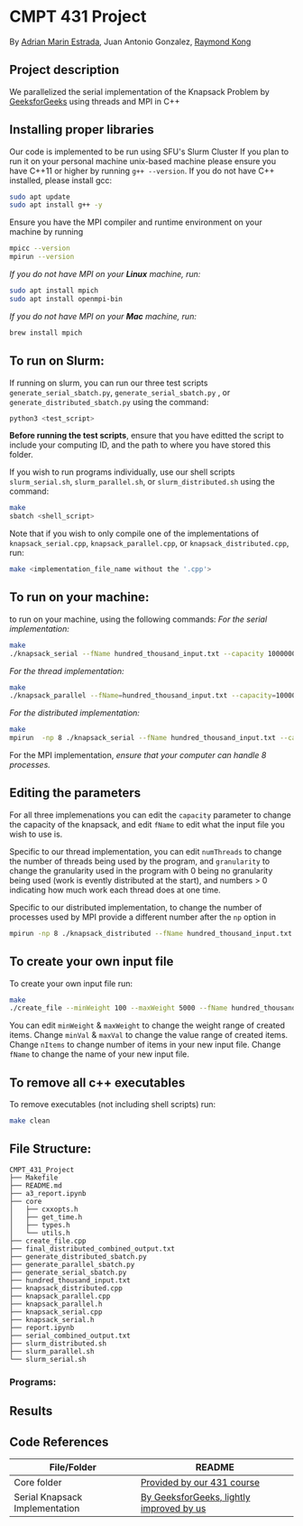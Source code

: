 # CMPT 431 Project
By [Adrian Marin Estrada], Juan Antonio Gonzalez, [Raymond Kong] 

## Project description

We parallelized the serial implementation of the Knapsack Problem by [GeeksforGeeks] using threads and MPI in C++

## Installing proper libraries
Our code is implemented to be run using SFU's Slurm Cluster
If you plan to run it on your personal machine unix-based machine please ensure you have C++11 or higher by running `g++ --version`.  If you do not have C++ installed, please install gcc:
```sh
sudo apt update
sudo apt install g++ -y
```
Ensure you have the MPI compiler and runtime environment on your machine by running
```sh
mpicc --version
mpirun --version
```
_If you do not have MPI on your **Linux** machine, run:_

```sh
sudo apt install mpich
sudo apt install openmpi-bin
```
_If you do not have MPI on your **Mac** machine, run:_

```sh
brew install mpich
```
## To run on Slurm:
If running on slurm, you can run our three test scripts `generate_serial_sbatch.py`, `generate_serial_sbatch.py` , or `generate_distributed_sbatch.py` using the command:
```sh
python3 <test_script>
```
**Before running the test scripts**, ensure that you have editted the script to include your computing ID, and the path to where you have stored this folder.

If you wish to run programs individually, use our shell scripts `slurm_serial.sh`, `slurm_parallel.sh`, or `slurm_distributed.sh` using the command:
```sh
make
sbatch <shell_script>
```

Note that if you wish to only compile one of the implementations of `knapsack_serial.cpp`, `knapsack_parallel.cpp`, or `knapsack_distributed.cpp`, run:
```sh
make <implementation_file_name without the '.cpp'>
```

## To run on your machine:
to run on your machine, using the following commands:
_For the serial implementation:_
```sh
make 
./knapsack_serial --fName hundred_thousand_input.txt --capacity 1000000
```
_For the thread implementation:_
```sh
make 
./knapsack_parallel --fName=hundred_thousand_input.txt --capacity=100000 --numThreads=4 --granularity=100
```
_For the distributed implementation:_
```sh
make 
mpirun  -np 8 ./knapsack_serial --fName hundred_thousand_input.txt --capacity 1000000
```

For the MPI implementation, _ensure that your computer can handle 8 processes._

## Editing the parameters
For all three implemenations you can edit the `capacity` parameter to change the capacity of the knapsack, and edit `fName` to edit what the input file you wish to use is.

Specific to our thread implementation, you can edit `numThreads` to change the number of threads being used by the program, and `granularity` to change the granularity used in the program with 0 being no granularity being used (work is evently distributed  at the start), and numbers > 0 indicating how much work each thread does at one time.

Specific to our distributed implementation, to change the number of processes used by MPI provide a different number after the `np` option in 
```sh
mpirun -np 8 ./knapsack_distributed --fName hundred_thousand_input.txt --capacity 1000000
```

## To create your own input file
To create your own input file run:
```sh
make
./create_file --minWeight 100 --maxWeight 5000 --fName hundred_thousand_input.txt --nItems 100000 --maxVal 10000
```
You can edit `minWeight` & `maxWeight` to change the weight range of created items.
Change `minVal` & `maxVal` to change the value range of created items.
Change `nItems` to change number of items in your new input file.
Change `fName` to change the name of your new input file.

## To remove all c++ executables
To remove executables (not including shell scripts) run:
```sh
make clean
```


## File Structure:
```
CMPT_431_Project
├── Makefile
├── README.md
├── a3_report.ipynb
├── core
│   ├── cxxopts.h
│   ├── get_time.h
│   ├── types.h
│   └── utils.h
├── create_file.cpp
├── final_distributed_combined_output.txt
├── generate_distributed_sbatch.py
├── generate_parallel_sbatch.py
├── generate_serial_sbatch.py
├── hundred_thousand_input.txt
├── knapsack_distributed.cpp
├── knapsack_parallel.cpp
├── knapsack_parallel.h
├── knapsack_serial.cpp
├── knapsack_serial.h
├── report.ipynb
├── serial_combined_output.txt
├── slurm_distributed.sh
├── slurm_parallel.sh
└── slurm_serial.sh
```
### Programs:
## Results

## Code References
| File/Folder | README |
| ------ | ------ |
| Core folder | [Provided by our 431 course][431 course] |
| Serial Knapsack Implementation | [By GeeksforGeeks, lightly improved by us][geeksforgeeks]

[//]: # (Reference links:)
[adrian marin estrada]: <https://marinestrada.github.io/>
[raymond kong]: <https://rkong04.github.io/>
[431 course]: <https://www.sfu.ca/outlines.html?2024/fall/cmpt/431/d100>
[geeksforgeeks]: <https://www.geeksforgeeks.org/0-1-knapsack-problem-dp-10/>

